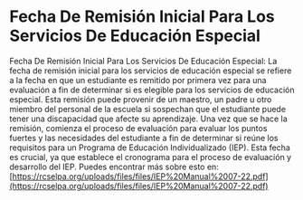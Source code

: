 # Fecha De Remisión Inicial Para Los Servicios De Educación Especial
Fecha De Remisión Inicial Para Los Servicios De Educación Especial: La fecha de remisión inicial para los servicios de educación especial se refiere a la fecha en que un estudiante es remitido por primera vez para una evaluación a fin de determinar si es elegible para los servicios de educación especial. Esta remisión puede provenir de un maestro, un padre u otro miembro del personal de la escuela si sospechan que el estudiante puede tener una discapacidad que afecte su aprendizaje. Una vez que se hace la remisión, comienza el proceso de evaluación para evaluar los puntos fuertes y las necesidades del estudiante a fin de determinar si reúne los requisitos para un Programa de Educación Individualizado (IEP). Esta fecha es crucial, ya que establece el cronograma para el proceso de evaluación y desarrollo del IEP.
Puedes encontrar más sobre esto en: [https://rcselpa.org/uploads/files/files/IEP%20Manual%2007-22.pdf](https://rcselpa.org/uploads/files/files/IEP%20Manual%2007-22.pdf)